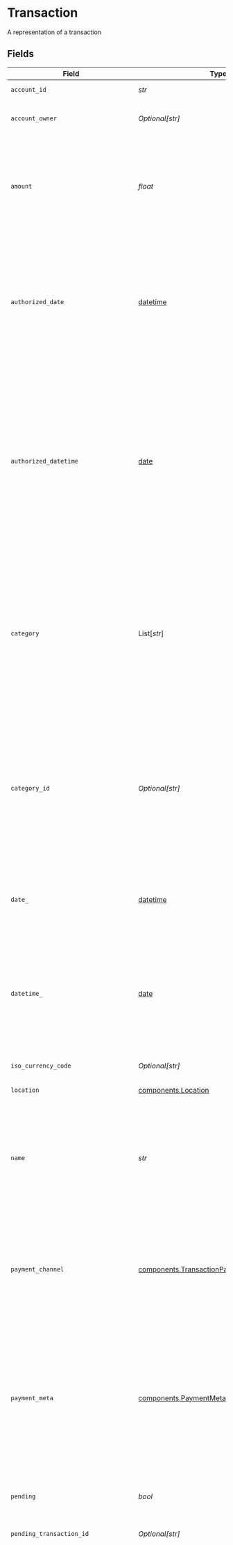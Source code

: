 # Transaction

A representation of a transaction


## Fields

| Field                                                                                                                                                                                                                                                                                                                                                                                                                                                                                                                                                                                                                                                                                                                                                                                                                                                                                                                | Type                                                                                                                                                                                                                                                                                                                                                                                                                                                                                                                                                                                                                                                                                                                                                                                                                                                                                                                 | Required                                                                                                                                                                                                                                                                                                                                                                                                                                                                                                                                                                                                                                                                                                                                                                                                                                                                                                             | Description                                                                                                                                                                                                                                                                                                                                                                                                                                                                                                                                                                                                                                                                                                                                                                                                                                                                                                          |
| -------------------------------------------------------------------------------------------------------------------------------------------------------------------------------------------------------------------------------------------------------------------------------------------------------------------------------------------------------------------------------------------------------------------------------------------------------------------------------------------------------------------------------------------------------------------------------------------------------------------------------------------------------------------------------------------------------------------------------------------------------------------------------------------------------------------------------------------------------------------------------------------------------------------- | -------------------------------------------------------------------------------------------------------------------------------------------------------------------------------------------------------------------------------------------------------------------------------------------------------------------------------------------------------------------------------------------------------------------------------------------------------------------------------------------------------------------------------------------------------------------------------------------------------------------------------------------------------------------------------------------------------------------------------------------------------------------------------------------------------------------------------------------------------------------------------------------------------------------- | -------------------------------------------------------------------------------------------------------------------------------------------------------------------------------------------------------------------------------------------------------------------------------------------------------------------------------------------------------------------------------------------------------------------------------------------------------------------------------------------------------------------------------------------------------------------------------------------------------------------------------------------------------------------------------------------------------------------------------------------------------------------------------------------------------------------------------------------------------------------------------------------------------------------- | -------------------------------------------------------------------------------------------------------------------------------------------------------------------------------------------------------------------------------------------------------------------------------------------------------------------------------------------------------------------------------------------------------------------------------------------------------------------------------------------------------------------------------------------------------------------------------------------------------------------------------------------------------------------------------------------------------------------------------------------------------------------------------------------------------------------------------------------------------------------------------------------------------------------- |
| `account_id`                                                                                                                                                                                                                                                                                                                                                                                                                                                                                                                                                                                                                                                                                                                                                                                                                                                                                                         | *str*                                                                                                                                                                                                                                                                                                                                                                                                                                                                                                                                                                                                                                                                                                                                                                                                                                                                                                                | :heavy_check_mark:                                                                                                                                                                                                                                                                                                                                                                                                                                                                                                                                                                                                                                                                                                                                                                                                                                                                                                   | The ID of the account in which this transaction occurred.                                                                                                                                                                                                                                                                                                                                                                                                                                                                                                                                                                                                                                                                                                                                                                                                                                                            |
| `account_owner`                                                                                                                                                                                                                                                                                                                                                                                                                                                                                                                                                                                                                                                                                                                                                                                                                                                                                                      | *Optional[str]*                                                                                                                                                                                                                                                                                                                                                                                                                                                                                                                                                                                                                                                                                                                                                                                                                                                                                                      | :heavy_check_mark:                                                                                                                                                                                                                                                                                                                                                                                                                                                                                                                                                                                                                                                                                                                                                                                                                                                                                                   | The name of the account owner. This field is not typically populated and only relevant when dealing with sub-accounts.                                                                                                                                                                                                                                                                                                                                                                                                                                                                                                                                                                                                                                                                                                                                                                                               |
| `amount`                                                                                                                                                                                                                                                                                                                                                                                                                                                                                                                                                                                                                                                                                                                                                                                                                                                                                                             | *float*                                                                                                                                                                                                                                                                                                                                                                                                                                                                                                                                                                                                                                                                                                                                                                                                                                                                                                              | :heavy_check_mark:                                                                                                                                                                                                                                                                                                                                                                                                                                                                                                                                                                                                                                                                                                                                                                                                                                                                                                   | The settled value of the transaction, denominated in the transactions's currency, as stated in `iso_currency_code` or `unofficial_currency_code`. Positive values when money moves out of the account; negative values when money moves in. For example, debit card purchases are positive; credit card payments, direct deposits, and refunds are negative.                                                                                                                                                                                                                                                                                                                                                                                                                                                                                                                                                         |
| `authorized_date`                                                                                                                                                                                                                                                                                                                                                                                                                                                                                                                                                                                                                                                                                                                                                                                                                                                                                                    | [datetime](https://docs.python.org/3/library/datetime.html#datetime-objects)                                                                                                                                                                                                                                                                                                                                                                                                                                                                                                                                                                                                                                                                                                                                                                                                                                         | :heavy_check_mark:                                                                                                                                                                                                                                                                                                                                                                                                                                                                                                                                                                                                                                                                                                                                                                                                                                                                                                   | The date that the transaction was authorized. For posted transactions, the `date` field will indicate the posted date, but `authorized_date` will indicate the day the transaction was authorized by the financial institution. If presenting transactions to the user in a UI, the `authorized_date`, when available, is generally preferable to use over the `date` field for posted transactions, as it will generally represent the date the user actually made the transaction. Dates are returned in an [ISO 8601](https://wikipedia.org/wiki/ISO_8601) format ( `YYYY-MM-DD` ).                                                                                                                                                                                                                                                                                                                               |
| `authorized_datetime`                                                                                                                                                                                                                                                                                                                                                                                                                                                                                                                                                                                                                                                                                                                                                                                                                                                                                                | [date](https://docs.python.org/3/library/datetime.html#date-objects)                                                                                                                                                                                                                                                                                                                                                                                                                                                                                                                                                                                                                                                                                                                                                                                                                                                 | :heavy_check_mark:                                                                                                                                                                                                                                                                                                                                                                                                                                                                                                                                                                                                                                                                                                                                                                                                                                                                                                   | Date and time when a transaction was authorized in [ISO 8601](https://wikipedia.org/wiki/ISO_8601) format ( `YYYY-MM-DDTHH:mm:ssZ` ). For posted transactions, the `datetime` field will indicate the posted date, but `authorized_datetime` will indicate the day the transaction was authorized by the financial institution. If presenting transactions to the user in a UI, the `authorized_datetime`, when available, is generally preferable to use over the `datetime` field for posted transactions, as it will generally represent the date the user actually made the transaction.<br/><br/>This field is returned for select financial institutions and comes as provided by the institution. It may contain default time values (such as 00:00:00). This field is only populated in API version 2019-05-29 and later.                                                                                    |
| `category`                                                                                                                                                                                                                                                                                                                                                                                                                                                                                                                                                                                                                                                                                                                                                                                                                                                                                                           | List[*str*]                                                                                                                                                                                                                                                                                                                                                                                                                                                                                                                                                                                                                                                                                                                                                                                                                                                                                                          | :heavy_check_mark:                                                                                                                                                                                                                                                                                                                                                                                                                                                                                                                                                                                                                                                                                                                                                                                                                                                                                                   | A hierarchical array of the categories to which this transaction belongs. For a full list of categories, see [`/categories/get`](https://plaid.com/docs/api/products/transactions/#categoriesget).<br/><br/>All Transactions implementations are recommended to use the new `personal_finance_category` instead of `category`. `personal_finance_category` provides more meaningful categorization and greater accuracy.<br/><br/>If the `transactions` object was returned by an Assets endpoint such as `/asset_report/get/` or `/asset_report/pdf/get`, this field will only appear in an Asset Report with Insights.                                                                                                                                                                                                                                                                                             |
| `category_id`                                                                                                                                                                                                                                                                                                                                                                                                                                                                                                                                                                                                                                                                                                                                                                                                                                                                                                        | *Optional[str]*                                                                                                                                                                                                                                                                                                                                                                                                                                                                                                                                                                                                                                                                                                                                                                                                                                                                                                      | :heavy_check_mark:                                                                                                                                                                                                                                                                                                                                                                                                                                                                                                                                                                                                                                                                                                                                                                                                                                                                                                   | The ID of the category to which this transaction belongs. For a full list of categories, see [`/categories/get`](https://plaid.com/docs/api/products/transactions/#categoriesget).<br/><br/>All Transactions implementations are recommended to use the new `personal_finance_category` instead of `category_id`, as it provides greater accuracy and more meaningful categorization.<br/><br/>If the `transactions` object was returned by an Assets endpoint such as `/asset_report/get/` or `/asset_report/pdf/get`, this field will only appear in an Asset Report with Insights.                                                                                                                                                                                                                                                                                                                                |
| `date_`                                                                                                                                                                                                                                                                                                                                                                                                                                                                                                                                                                                                                                                                                                                                                                                                                                                                                                              | [datetime](https://docs.python.org/3/library/datetime.html#datetime-objects)                                                                                                                                                                                                                                                                                                                                                                                                                                                                                                                                                                                                                                                                                                                                                                                                                                         | :heavy_check_mark:                                                                                                                                                                                                                                                                                                                                                                                                                                                                                                                                                                                                                                                                                                                                                                                                                                                                                                   | For pending transactions, the date that the transaction occurred; for posted transactions, the date that the transaction posted. Both dates are returned in an [ISO 8601](https://wikipedia.org/wiki/ISO_8601) format ( `YYYY-MM-DD` ). To receive information about the date that a posted transaction was initiated, see the `authorized_date` field.                                                                                                                                                                                                                                                                                                                                                                                                                                                                                                                                                              |
| `datetime_`                                                                                                                                                                                                                                                                                                                                                                                                                                                                                                                                                                                                                                                                                                                                                                                                                                                                                                          | [date](https://docs.python.org/3/library/datetime.html#date-objects)                                                                                                                                                                                                                                                                                                                                                                                                                                                                                                                                                                                                                                                                                                                                                                                                                                                 | :heavy_check_mark:                                                                                                                                                                                                                                                                                                                                                                                                                                                                                                                                                                                                                                                                                                                                                                                                                                                                                                   | Date and time when a transaction was posted in [ISO 8601](https://wikipedia.org/wiki/ISO_8601) format ( `YYYY-MM-DDTHH:mm:ssZ` ). For the date that the transaction was initiated, rather than posted, see the `authorized_datetime` field.<br/><br/>This field is returned for select financial institutions and comes as provided by the institution. It may contain default time values (such as 00:00:00). This field is only populated in API version 2019-05-29 and later.                                                                                                                                                                                                                                                                                                                                                                                                                                     |
| `iso_currency_code`                                                                                                                                                                                                                                                                                                                                                                                                                                                                                                                                                                                                                                                                                                                                                                                                                                                                                                  | *Optional[str]*                                                                                                                                                                                                                                                                                                                                                                                                                                                                                                                                                                                                                                                                                                                                                                                                                                                                                                      | :heavy_check_mark:                                                                                                                                                                                                                                                                                                                                                                                                                                                                                                                                                                                                                                                                                                                                                                                                                                                                                                   | The ISO-4217 currency code of the transaction. Always `null` if `unofficial_currency_code` is non-null.                                                                                                                                                                                                                                                                                                                                                                                                                                                                                                                                                                                                                                                                                                                                                                                                              |
| `location`                                                                                                                                                                                                                                                                                                                                                                                                                                                                                                                                                                                                                                                                                                                                                                                                                                                                                                           | [components.Location](../../models/components/location.md)                                                                                                                                                                                                                                                                                                                                                                                                                                                                                                                                                                                                                                                                                                                                                                                                                                                           | :heavy_check_mark:                                                                                                                                                                                                                                                                                                                                                                                                                                                                                                                                                                                                                                                                                                                                                                                                                                                                                                   | A representation of where a transaction took place                                                                                                                                                                                                                                                                                                                                                                                                                                                                                                                                                                                                                                                                                                                                                                                                                                                                   |
| `name`                                                                                                                                                                                                                                                                                                                                                                                                                                                                                                                                                                                                                                                                                                                                                                                                                                                                                                               | *str*                                                                                                                                                                                                                                                                                                                                                                                                                                                                                                                                                                                                                                                                                                                                                                                                                                                                                                                | :heavy_check_mark:                                                                                                                                                                                                                                                                                                                                                                                                                                                                                                                                                                                                                                                                                                                                                                                                                                                                                                   | The merchant name or transaction description.<br/><br/>If the `transactions` object was returned by a Transactions endpoint such as `/transactions/sync` or `/transactions/get`, this field will always appear. If the `transactions` object was returned by an Assets endpoint such as `/asset_report/get/` or `/asset_report/pdf/get`, this field will only appear in an Asset Report with Insights.                                                                                                                                                                                                                                                                                                                                                                                                                                                                                                               |
| `payment_channel`                                                                                                                                                                                                                                                                                                                                                                                                                                                                                                                                                                                                                                                                                                                                                                                                                                                                                                    | [components.TransactionPaymentChannel](../../models/components/transactionpaymentchannel.md)                                                                                                                                                                                                                                                                                                                                                                                                                                                                                                                                                                                                                                                                                                                                                                                                                         | :heavy_check_mark:                                                                                                                                                                                                                                                                                                                                                                                                                                                                                                                                                                                                                                                                                                                                                                                                                                                                                                   | The channel used to make a payment.<br/>`online:` transactions that took place online.<br/><br/>`in store:` transactions that were made at a physical location.<br/><br/>`other:` transactions that relate to banks, e.g. fees or deposits.<br/><br/>This field replaces the `transaction_type` field.<br/>                                                                                                                                                                                                                                                                                                                                                                                                                                                                                                                                                                                                          |
| `payment_meta`                                                                                                                                                                                                                                                                                                                                                                                                                                                                                                                                                                                                                                                                                                                                                                                                                                                                                                       | [components.PaymentMeta](../../models/components/paymentmeta.md)                                                                                                                                                                                                                                                                                                                                                                                                                                                                                                                                                                                                                                                                                                                                                                                                                                                     | :heavy_check_mark:                                                                                                                                                                                                                                                                                                                                                                                                                                                                                                                                                                                                                                                                                                                                                                                                                                                                                                   | Transaction information specific to inter-bank transfers. If the transaction was not an inter-bank transfer, all fields will be `null`.<br/><br/>If the `transactions` object was returned by a Transactions endpoint such as `/transactions/sync` or `/transactions/get`, the `payment_meta` key will always appear, but no data elements are guaranteed. If the `transactions` object was returned by an Assets endpoint such as `/asset_report/get/` or `/asset_report/pdf/get`, this field will only appear in an Asset Report with Insights.                                                                                                                                                                                                                                                                                                                                                                    |
| `pending`                                                                                                                                                                                                                                                                                                                                                                                                                                                                                                                                                                                                                                                                                                                                                                                                                                                                                                            | *bool*                                                                                                                                                                                                                                                                                                                                                                                                                                                                                                                                                                                                                                                                                                                                                                                                                                                                                                               | :heavy_check_mark:                                                                                                                                                                                                                                                                                                                                                                                                                                                                                                                                                                                                                                                                                                                                                                                                                                                                                                   | When `true`, identifies the transaction as pending or unsettled. Pending transaction details (name, type, amount, category ID) may change before they are settled.                                                                                                                                                                                                                                                                                                                                                                                                                                                                                                                                                                                                                                                                                                                                                   |
| `pending_transaction_id`                                                                                                                                                                                                                                                                                                                                                                                                                                                                                                                                                                                                                                                                                                                                                                                                                                                                                             | *Optional[str]*                                                                                                                                                                                                                                                                                                                                                                                                                                                                                                                                                                                                                                                                                                                                                                                                                                                                                                      | :heavy_check_mark:                                                                                                                                                                                                                                                                                                                                                                                                                                                                                                                                                                                                                                                                                                                                                                                                                                                                                                   | The ID of a posted transaction's associated pending transaction, where applicable.                                                                                                                                                                                                                                                                                                                                                                                                                                                                                                                                                                                                                                                                                                                                                                                                                                   |
| `transaction_code`                                                                                                                                                                                                                                                                                                                                                                                                                                                                                                                                                                                                                                                                                                                                                                                                                                                                                                   | [Optional[components.TransactionCode]](../../models/components/transactioncode.md)                                                                                                                                                                                                                                                                                                                                                                                                                                                                                                                                                                                                                                                                                                                                                                                                                                   | :heavy_check_mark:                                                                                                                                                                                                                                                                                                                                                                                                                                                                                                                                                                                                                                                                                                                                                                                                                                                                                                   | An identifier classifying the transaction type.<br/><br/>This field is only populated for European institutions. For institutions in the US and Canada, this field is set to `null`.<br/><br/>`adjustment:` Bank adjustment<br/><br/>`atm:` Cash deposit or withdrawal via an automated teller machine<br/><br/>`bank charge:` Charge or fee levied by the institution<br/><br/>`bill payment`: Payment of a bill<br/><br/>`cash:` Cash deposit or withdrawal<br/><br/>`cashback:` Cash withdrawal while making a debit card purchase<br/><br/>`cheque:` Document ordering the payment of money to another person or organization<br/><br/>`direct debit:` Automatic withdrawal of funds initiated by a third party at a regular interval<br/><br/>`interest:` Interest earned or incurred<br/><br/>`purchase:` Purchase made with a debit or credit card<br/><br/>`standing order:` Payment instructed by the account holder to a third party at a regular interval<br/><br/>`transfer:` Transfer of money between accounts |
| `transaction_id`                                                                                                                                                                                                                                                                                                                                                                                                                                                                                                                                                                                                                                                                                                                                                                                                                                                                                                     | *str*                                                                                                                                                                                                                                                                                                                                                                                                                                                                                                                                                                                                                                                                                                                                                                                                                                                                                                                | :heavy_check_mark:                                                                                                                                                                                                                                                                                                                                                                                                                                                                                                                                                                                                                                                                                                                                                                                                                                                                                                   | The unique ID of the transaction. Like all Plaid identifiers, the `transaction_id` is case sensitive.                                                                                                                                                                                                                                                                                                                                                                                                                                                                                                                                                                                                                                                                                                                                                                                                                |
| `unofficial_currency_code`                                                                                                                                                                                                                                                                                                                                                                                                                                                                                                                                                                                                                                                                                                                                                                                                                                                                                           | *Optional[str]*                                                                                                                                                                                                                                                                                                                                                                                                                                                                                                                                                                                                                                                                                                                                                                                                                                                                                                      | :heavy_check_mark:                                                                                                                                                                                                                                                                                                                                                                                                                                                                                                                                                                                                                                                                                                                                                                                                                                                                                                   | The unofficial currency code associated with the transaction. Always `null` if `iso_currency_code` is non-`null`. Unofficial currency codes are used for currencies that do not have official ISO currency codes, such as cryptocurrencies and the currencies of certain countries.<br/><br/>See the [currency code schema](https://plaid.com/docs/api/accounts#currency-code-schema) for a full listing of supported `iso_currency_code`s.                                                                                                                                                                                                                                                                                                                                                                                                                                                                          |
| `additional_properties`                                                                                                                                                                                                                                                                                                                                                                                                                                                                                                                                                                                                                                                                                                                                                                                                                                                                                              | Dict[str, *Any*]                                                                                                                                                                                                                                                                                                                                                                                                                                                                                                                                                                                                                                                                                                                                                                                                                                                                                                     | :heavy_minus_sign:                                                                                                                                                                                                                                                                                                                                                                                                                                                                                                                                                                                                                                                                                                                                                                                                                                                                                                   | N/A                                                                                                                                                                                                                                                                                                                                                                                                                                                                                                                                                                                                                                                                                                                                                                                                                                                                                                                  |
| `check_number`                                                                                                                                                                                                                                                                                                                                                                                                                                                                                                                                                                                                                                                                                                                                                                                                                                                                                                       | *Optional[str]*                                                                                                                                                                                                                                                                                                                                                                                                                                                                                                                                                                                                                                                                                                                                                                                                                                                                                                      | :heavy_minus_sign:                                                                                                                                                                                                                                                                                                                                                                                                                                                                                                                                                                                                                                                                                                                                                                                                                                                                                                   | The check number of the transaction. This field is only populated for check transactions.                                                                                                                                                                                                                                                                                                                                                                                                                                                                                                                                                                                                                                                                                                                                                                                                                            |
| `counterparties`                                                                                                                                                                                                                                                                                                                                                                                                                                                                                                                                                                                                                                                                                                                                                                                                                                                                                                     | List[[components.TransactionCounterparty](../../models/components/transactioncounterparty.md)]                                                                                                                                                                                                                                                                                                                                                                                                                                                                                                                                                                                                                                                                                                                                                                                                                       | :heavy_minus_sign:                                                                                                                                                                                                                                                                                                                                                                                                                                                                                                                                                                                                                                                                                                                                                                                                                                                                                                   | The counterparties present in the transaction. Counterparties, such as the financial institutions, are extracted by Plaid from the raw description.                                                                                                                                                                                                                                                                                                                                                                                                                                                                                                                                                                                                                                                                                                                                                                  |
| `logo_url`                                                                                                                                                                                                                                                                                                                                                                                                                                                                                                                                                                                                                                                                                                                                                                                                                                                                                                           | *Optional[str]*                                                                                                                                                                                                                                                                                                                                                                                                                                                                                                                                                                                                                                                                                                                                                                                                                                                                                                      | :heavy_minus_sign:                                                                                                                                                                                                                                                                                                                                                                                                                                                                                                                                                                                                                                                                                                                                                                                                                                                                                                   | The logo associated with the merchant, if available. Formatted as a 100x100 pixels PNG file path.                                                                                                                                                                                                                                                                                                                                                                                                                                                                                                                                                                                                                                                                                                                                                                                                                    |
| `merchant_name`                                                                                                                                                                                                                                                                                                                                                                                                                                                                                                                                                                                                                                                                                                                                                                                                                                                                                                      | *Optional[str]*                                                                                                                                                                                                                                                                                                                                                                                                                                                                                                                                                                                                                                                                                                                                                                                                                                                                                                      | :heavy_minus_sign:                                                                                                                                                                                                                                                                                                                                                                                                                                                                                                                                                                                                                                                                                                                                                                                                                                                                                                   | The merchant name, as enriched by Plaid from the `name` field. This is typically a more human-readable version of the merchant counterparty in the transaction. For some bank transactions (such as checks or account transfers) where there is no meaningful merchant name, this value will be `null`.                                                                                                                                                                                                                                                                                                                                                                                                                                                                                                                                                                                                              |
| `original_description`                                                                                                                                                                                                                                                                                                                                                                                                                                                                                                                                                                                                                                                                                                                                                                                                                                                                                               | *Optional[str]*                                                                                                                                                                                                                                                                                                                                                                                                                                                                                                                                                                                                                                                                                                                                                                                                                                                                                                      | :heavy_minus_sign:                                                                                                                                                                                                                                                                                                                                                                                                                                                                                                                                                                                                                                                                                                                                                                                                                                                                                                   | The string returned by the financial institution to describe the transaction. For transactions returned by `/transactions/sync` or `/transactions/get`, this field is in beta and will be omitted unless the client is both enrolled in the closed beta program and has set `options.include_original_description` to `true`.                                                                                                                                                                                                                                                                                                                                                                                                                                                                                                                                                                                        |
| `personal_finance_category`                                                                                                                                                                                                                                                                                                                                                                                                                                                                                                                                                                                                                                                                                                                                                                                                                                                                                          | [Optional[components.PersonalFinanceCategory]](../../models/components/personalfinancecategory.md)                                                                                                                                                                                                                                                                                                                                                                                                                                                                                                                                                                                                                                                                                                                                                                                                                   | :heavy_minus_sign:                                                                                                                                                                                                                                                                                                                                                                                                                                                                                                                                                                                                                                                                                                                                                                                                                                                                                                   | Information describing the intent of the transaction. Most relevant for personal finance use cases, but not limited to such use cases.<br/><br/>See the [`taxonomy csv file`](https://plaid.com/documents/transactions-personal-finance-category-taxonomy.csv) for a full list of personal finance categories.                                                                                                                                                                                                                                                                                                                                                                                                                                                                                                                                                                                                       |
| `personal_finance_category_icon_url`                                                                                                                                                                                                                                                                                                                                                                                                                                                                                                                                                                                                                                                                                                                                                                                                                                                                                 | *Optional[str]*                                                                                                                                                                                                                                                                                                                                                                                                                                                                                                                                                                                                                                                                                                                                                                                                                                                                                                      | :heavy_minus_sign:                                                                                                                                                                                                                                                                                                                                                                                                                                                                                                                                                                                                                                                                                                                                                                                                                                                                                                   | A link to the icon associated with the primary personal finance category. The logo will always be 100x100 pixels.                                                                                                                                                                                                                                                                                                                                                                                                                                                                                                                                                                                                                                                                                                                                                                                                    |
| ~~`transaction_type`~~                                                                                                                                                                                                                                                                                                                                                                                                                                                                                                                                                                                                                                                                                                                                                                                                                                                                                               | [Optional[components.TransactionType]](../../models/components/transactiontype.md)                                                                                                                                                                                                                                                                                                                                                                                                                                                                                                                                                                                                                                                                                                                                                                                                                                   | :heavy_minus_sign:                                                                                                                                                                                                                                                                                                                                                                                                                                                                                                                                                                                                                                                                                                                                                                                                                                                                                                   | : warning: ** DEPRECATED **: This will be removed in a future release, please migrate away from it as soon as possible.<br/><br/>Please use the `payment_channel` field, `transaction_type` will be deprecated in the future.<br/><br/>`digital:` transactions that took place online.<br/><br/>`place:` transactions that were made at a physical location.<br/><br/>`special:` transactions that relate to banks, e.g. fees or deposits.<br/><br/>`unresolved:` transactions that do not fit into the other three types.<br/>                                                                                                                                                                                                                                                                                                                                                                                      |
| `website`                                                                                                                                                                                                                                                                                                                                                                                                                                                                                                                                                                                                                                                                                                                                                                                                                                                                                                            | *Optional[str]*                                                                                                                                                                                                                                                                                                                                                                                                                                                                                                                                                                                                                                                                                                                                                                                                                                                                                                      | :heavy_minus_sign:                                                                                                                                                                                                                                                                                                                                                                                                                                                                                                                                                                                                                                                                                                                                                                                                                                                                                                   | The website associated with the merchant, if available.                                                                                                                                                                                                                                                                                                                                                                                                                                                                                                                                                                                                                                                                                                                                                                                                                                                              |